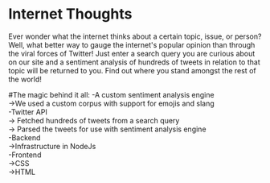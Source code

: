 # Internet Thoughts

Ever wonder what the internet thinks about a certain topic, issue, or person? Well, what better way to gauge the internet's popular opinion than through the viral forces of Twitter! Just enter a search query you are curious about on our site and a sentiment analysis of hundreds of tweets in relation to that topic will be returned to you. Find out where you stand amongst the rest of the world!

#The magic behind it all:
-A custom sentiment analysis engine   
  ->We used a custom corpus with support for emojis and slang   
-Twitter API   
  -> Fetched hundreds of tweets from a search query   
  -> Parsed the tweets for use with sentiment analysis engine   
-Backend   
  ->Infrastructure in NodeJs   
-Frontend   
  ->CSS   
  ->HTML   
